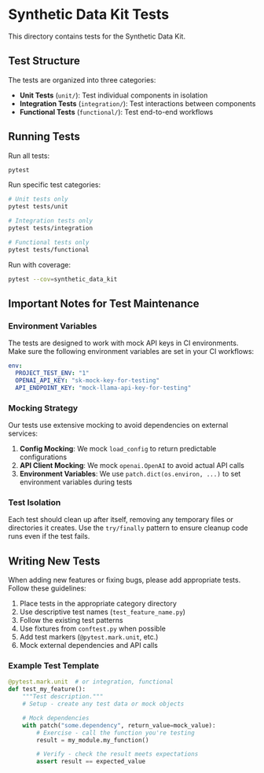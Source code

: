 # Synthetic Data Kit Tests

This directory contains tests for the Synthetic Data Kit.

## Test Structure

The tests are organized into three categories:

- **Unit Tests** (`unit/`): Test individual components in isolation
- **Integration Tests** (`integration/`): Test interactions between components
- **Functional Tests** (`functional/`): Test end-to-end workflows

## Running Tests

Run all tests:

```bash
pytest
```

Run specific test categories:

```bash
# Unit tests only
pytest tests/unit

# Integration tests only
pytest tests/integration

# Functional tests only
pytest tests/functional
```

Run with coverage:

```bash
pytest --cov=synthetic_data_kit
```

## Important Notes for Test Maintenance

### Environment Variables

The tests are designed to work with mock API keys in CI environments. Make sure the following environment variables are set in your CI workflows:

```yaml
env:
  PROJECT_TEST_ENV: "1"
  OPENAI_API_KEY: "sk-mock-key-for-testing"
  API_ENDPOINT_KEY: "mock-llama-api-key-for-testing"
```

### Mocking Strategy

Our tests use extensive mocking to avoid dependencies on external services:

1. **Config Mocking**: We mock `load_config` to return predictable configurations
2. **API Client Mocking**: We mock `openai.OpenAI` to avoid actual API calls
3. **Environment Variables**: We use `patch.dict(os.environ, ...)` to set environment variables during tests

### Test Isolation

Each test should clean up after itself, removing any temporary files or directories it creates. Use the `try/finally` pattern to ensure cleanup code runs even if the test fails.

## Writing New Tests

When adding new features or fixing bugs, please add appropriate tests. Follow these guidelines:

1. Place tests in the appropriate category directory
2. Use descriptive test names (`test_feature_name.py`)
3. Follow the existing test patterns
4. Use fixtures from `conftest.py` when possible
5. Add test markers (`@pytest.mark.unit`, etc.)
6. Mock external dependencies and API calls

### Example Test Template

```python
@pytest.mark.unit  # or integration, functional
def test_my_feature():
    """Test description."""
    # Setup - create any test data or mock objects

    # Mock dependencies
    with patch("some.dependency", return_value=mock_value):
        # Exercise - call the function you're testing
        result = my_module.my_function()

        # Verify - check the result meets expectations
        assert result == expected_value
```
